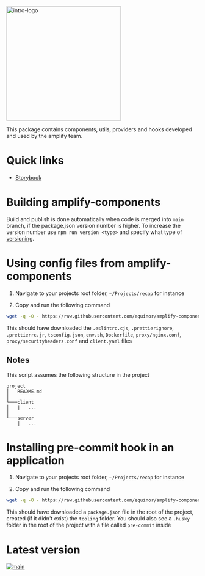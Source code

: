 
<img alt="intro-logo" src="https://raw.githubusercontent.com/equinor/amplify-components/main/static/amplify_logo.png" width="300px" />

This package contains components, utils, providers and hooks developed and used by the amplify team.

# Quick links
- [Storybook](https://storybook-amplify-components.app.radix.equinor.com/)

# Building amplify-components

Build and publish is done automatically when code is merged into `main` branch, if the package.json version number is higher.
To increase the version number use `npm run version <type>` and specify what type of [versioning](https://github.com/theogravity/version-bump#quick-start-usage).

# Using config files from amplify-components

1. Navigate to your projects root folder, `~/Projects/recap` for instance

2. Copy and run the following command
```bash
wget -q -O - https://raw.githubusercontent.com/equinor/amplify-components/main/config/install.sh | bash
```


This should have downloaded the `.eslintrc.cjs`, `.prettierignore`, `.prettierrc.jr`, `tsconfig.json`, `env.sh`, `Dockerfile`, `proxy/nginx.conf`, `proxy/securityheaders.conf` and `client.yaml` files

## Notes

This script assumes the following structure in the project
```
project
│   README.md
│
└───client
│   |   ...
│   
└───server
    │   ...
```

# Installing pre-commit hook in an application

1. Navigate to your projects root folder, `~/Projects/recap` for instance

2. Copy and run the following command
```bash
wget -q -O - https://raw.githubusercontent.com/equinor/amplify-components/main/config/precommit/install.sh | bash
```

This should have downloaded a `package.json` file in the root of the project, created (if it didn't exist) the `tooling` folder.
You should also see a `.husky` folder in the root of the project with a file called `pre-commit` inside

# Latest version
[![main](https://img.shields.io/npm/v/@equinor/amplify-components?color=%23c3f3d2&label=%40equinor%2Famplify-components&logo=npm&)](https://www.npmjs.com/package/@equinor/amplify-components)